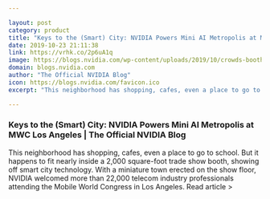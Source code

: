 ```yaml
---

layout: post
category: product
title: "Keys to the (Smart) City: NVIDIA Powers Mini AI Metropolis at MWC Los Angeles"
date: 2019-10-23 21:11:38
link: https://vrhk.co/2p6uA1q
image: https://blogs.nvidia.com/wp-content/uploads/2019/10/crowds-booth-mwc-los-angeles-672x439.jpg
domain: blogs.nvidia.com
author: "The Official NVIDIA Blog"
icon: https://blogs.nvidia.com/favicon.ico
excerpt: "This neighborhood has shopping, cafes, even a place to go to school. But it happens to fit nearly inside a 2,000 square-foot trade show booth, showing off smart city technology. With a miniature town erected on the show floor, NVIDIA welcomed more than 22,000 telecom industry professionals attending the Mobile World Congress in Los Angeles. Read article &gt;"

---
```


### Keys to the (Smart) City: NVIDIA Powers Mini AI Metropolis at MWC Los Angeles | The Official NVIDIA Blog

This neighborhood has shopping, cafes, even a place to go to school. But it happens to fit nearly inside a 2,000 square-foot trade show booth, showing off smart city technology. With a miniature town erected on the show floor, NVIDIA welcomed more than 22,000 telecom industry professionals attending the Mobile World Congress in Los Angeles. Read article &gt;
